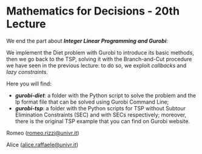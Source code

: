 # Mathematics for Decisions - 20th Lecture #

We end the part about ___Integer Linear Programming and Gurobi___:

We implement the Diet problem with Gurobi to introduce its basic methods, then we go back to the TSP, solving it with the Branch-and-Cut procedure we have seen in the previous lecture: to do so, we exploit _callbacks_ and _lazy constraints_.<br>

Here you will find:
- ___gurobi-diet___: a folder with the Python script to solve the problem and the lp format file that can be solved using Gurobi Command Line;
- ___gurobi-tsp___: a folder with the Python scripts for TSP without Subtour Elimination Constraints (SEC) and with SECs respectively; moreover, there is the original TSP example that you can find on Gurobi website.

Romeo (romeo.rizzi@univr.it)

Alice (alice.raffaele@univr.it)
